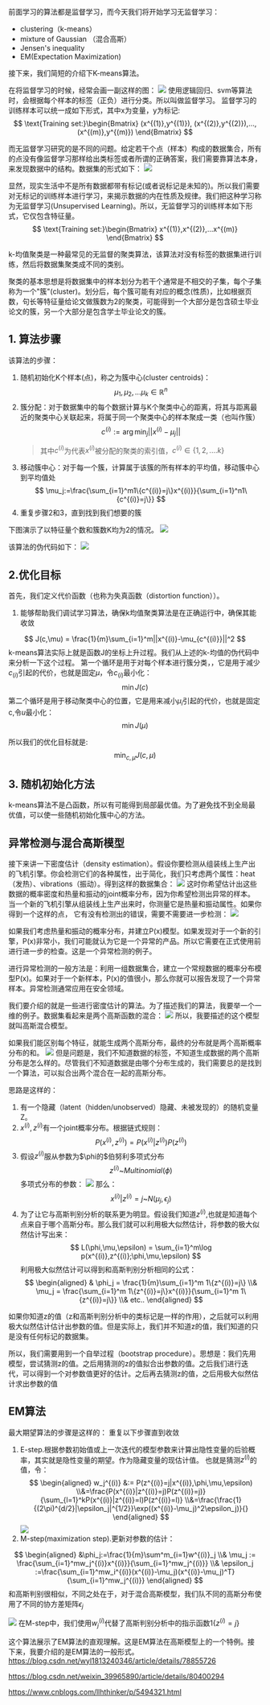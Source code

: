 前面学习的算法都是监督学习，而今天我们将开始学习无监督学习：
- clustering（k-means）
- mixture  of Gaussian （混合高斯）
- Jensen's inequality
- EM(Expectation Maximization)

接下来，我们简短的介绍下K-means算法。

在将监督学习的时候，经常会画一副这样的图：
![](https://raw.githubusercontent.com/fray-hao/images/master/20190401120800.png)
使用逻辑回归、svm等算法时，会根据每个样本的标签（正负）进行分类。所以叫做监督学习。
监督学习的训练样本可以统一成如下形式，其中x为变量，y为标记:
$$
\text{Training set:}\begin{Bmatrix}
    (x^{(1)},y^{(1)}),  (x^{(2)},y^{(2)}),...,  (x^{(m)},y^{(m)})
\end{Bmatrix}
$$

而无监督学习研究的是不同的问题。给定若干个点（样本）构成的数据集合，所有的点没有像监督学习那样给出类标签或者所谓的正确答案，我们需要靠算法本身，来发现数据中的结构。数据集的形式如下：
![](https://raw.githubusercontent.com/fray-hao/images/master/20190401121317.png)

显然，现实生活中不是所有数据都带有标记(或者说标记是未知的)。所以我们需要对无标记的训练样本进行学习，来揭示数据的内在性质及规律。我们把这种学习称为无监督学习(Unsupervised Learning)。所以，无监督学习的训练样本如下形式，它仅包含特征量。
$$
\text{Training set:}\begin{Bmatrix}
    x^{(1)},x^{(2)},...x^{(m)}
\end{Bmatrix}
$$

k-均值聚类是一种最常见的无监督的聚类算法，该算法对没有标签的数据集进行训练，然后将数据集聚类成不同的类别。 

聚类的基本思想是将数据集中的样本划分为若干个通常是不相交的子集，每个子集称为一个"簇"(cluster)。划分后，每个簇可能有对应的概念(性质)，比如根据页数，句长等特征量给论文做簇数为2的聚类，可能得到一个大部分是包含硕士毕业论文的簇，另一个大部分是包含学士毕业论文的簇。
## 1. 算法步骤

该算法的步骤：
1. 随机初始化K个样本(点)，称之为簇中心(cluster centroids)：
   $$\mu_1,\mu_2,...\mu_k\in \mathbb{R}^n$$
2. 簇分配：对于数据集中的每个数据计算与K个聚类中心的距离，将其与距离最近的聚类中心关联起来，将属于同一个聚类中心的样本聚成一类（也叫作簇）
   $$c^{(i)}:=\arg\min_j||x^{(i)}-\mu_j||$$
    >其中$c^{(i)}$为代表$x^{(i)}$被分配的聚类的索引值，$c^{(i)}\in\{1,2,....k\}$
3. 移动簇中心：对于每一个簇，计算属于该簇的所有样本的平均值，移动簇中心到平均值处
   $$
   \mu_j:=\frac{\sum_{i=1}^m1\{c^{(i)}=j\}x^{(i)}}{\sum_{i=1}^n1\{c^{(i)}=j\}}
   $$
4. 重复步骤2和3，直到找到我们想要的簇

下图演示了以特征量个数和簇数K均为2的情况。
![](https://gitee.com/hyfdbd/img/raw/master/788978-20160515010206539-637882739.gif)

该算法的伪代码如下：
![](https://raw.githubusercontent.com/fray-hao/images/master/20190402090857.png)

## 2.优化目标
首先，我们定义代价函数（也称为失真函数（distortion function））。
1. 能够帮助我们调试学习算法，确保k均值聚类算法是在正确运行中，确保其能收敛 


$$
J(c,\mu) = \frac{1}{m}\sum_{i=1}^m||x^{(i)}-\mu_{c^{(i)}}||^2
$$
k-means算法实际上就是函数J的坐标上升过程。我们从上述的k-均值的伪代码中来分析一下这个过程。
第一个循环是用于对每个样本进行簇分类，，它是用于减少$c_(i)$引起的代价，也就是固定$\mu$，令$c_(i)$最小化：
$$
\min J(c)
$$ 
第二个循环是用于移动聚类中心的位置，它是用来减小$μ_i$引起的代价，也就是固定c,令$u$最小化：
$$
\min J(\mu)
$$

所以我们的优化目标就是:
$$
\min_{c,\mu}J(c,\mu)
$$

## 3. 随机初始化方法

k-means算法不是凸函数，所以有可能得到局部最优值。为了避免找不到全局最优值，可以使一些随机初始化簇中心的方法。

## 异常检测与混合高斯模型

接下来讲一下密度估计（density estimation）。假设你要检测从组装线上生产出的飞机引擎。你会检测它们的各种属性，出于简化，我们只考虑两个属性：heat（发热）、vibrations（振动）。得到这样的数据集合：
![](https://raw.githubusercontent.com/fray-hao/images/master/20190402125418.png)
这时你希望估计出这些数据的概率密度和热量和振动的joint概率分布，因为你希望检测出异常的样本。当一个新的飞机引擎从组装线上生产出来时，你测量它是热量和振动属性。如果你得到一个这样的点， 它有没有检测出的错误，需要不需要进一步检测：
![](https://raw.githubusercontent.com/fray-hao/images/master/20190402133324.png)

如果我们考虑热量和振动的概率分布，并建立P(x)模型。如果发现对于一个新的引擎，P(x)非常小，我们可能就认为它是一个异常的产品。所以它需要在正式使用前进行进一步的检查。这是一个异常检测的例子。

进行异常检测的一般方法是：利用一组数据集合，建立一个常规数据的概率分布模型P(x)。如果对于一个新样本，P(x)的值很小，那么你就可以报告发现了一个异常样本。异常检测通常应用在安全领域。

我们要介绍的就是一些进行密度估计的算法。为了描述我们的算法，我要举一个一维的例子。数据集看起来是两个高斯函数的混合：
![](https://raw.githubusercontent.com/fray-hao/images/master/20190402134502.png)
所以，我要描述的这个模型就叫高斯混合模型。

如果我们能区别每个特征，就能生成两个高斯分布，最终的分布就是两个高斯概率分布的和。
![](https://raw.githubusercontent.com/fray-hao/images/master/20190402135035.png)
但是问题是，我们不知道数据的标签，不知道生成数据的两个高斯分布是怎么样的。尽管我们不知道数据是由哪个分布生成的，我们需要总的是找到一个算法，可以拟合出两个混合在一起的高斯分布。

思路是这样的：
1. 有一个隐藏（latent（hidden/unobserved）隐藏、未被发现的）的随机变量Z。
2. $x^{(i)},z^{(i)}$有一个joint概率分布。根据链式规则：
   $$
   P(x^{(i)},z^{(i)})=P(x^{(i)}|z^{(i)})P(z^{(i)})
   $$
3. 假设$z^{(i)}$服从参数为$\phi的$伯努利多项式分布
   $$
   z^{(i)}\text{\textasciitilde} Multinomial(\phi)
   $$
   多项式分布的参数：
 ![](https://raw.githubusercontent.com/fray-hao/images/master/20190402143121.png)
    那么：
    $$
    x^{(i)}|z^{(i)}=j \text{\textasciitilde}N(\mu_j,\epsilon_j)
    $$
4. 为了让它与高斯判别分析的联系更为明显。假设我们知道$z^{(i)}$,也就是知道每个点来自于哪个高斯分布。那么我们就可以利用极大似然估计，将参数的极大似然估计写出来：
   $$
   L(\phi,\mu,\epsilon) = \sum_{i=1}^m\log p(x^{(i)},z^{(i)};\phi,\mu,\epsilon)
   $$
  利用极大似然估计可以得到和高斯判别分析相同的公式：
  $$
  \begin{aligned}
     & \phi_j = \frac{1}{m}\sum_{i=1}^m 1\{z^{(i)}=j\}
    \\& \mu_j = \frac{\sum_{i=1}^m 1\{z^{(i)}=j\}x^{(i)}}{\sum_{i=1}^m 1\{z^{(i)}=j\}}
    \\& etc..
  \end{aligned}
  $$

如果你知道z的值（z和高斯判别分析中的类标记是一样的作用），之后就可以利用极大似然估计估计出参数的值。但是实际上，我们并不知道z的值，我们知道的只是没有任何标记的数据集。

所以，我们需要用到一个自举过程（bootstrap procedure）。思想是：我们先用模型，尝试猜测z的值。之后用猜测的z的值拟合出参数的值。之后我们进行迭代，可以得到一个对参数值更好的估计。之后再去猜测z的值，之后用极大似然估计求出参数的值

## EM算法
最大期望算法的步骤是这样的：
重复以下步骤直到收敛
1. E-step.根据参数初始值或上一次迭代的模型参数来计算出隐性变量的后验概率，其实就是隐性变量的期望。作为隐藏变量的现估计值。
也就是猜测$z^{(i)}$的值，令：
$$
\begin{aligned}
    w_j^{(i)} &:= P(z^{(i)}=j|x^{(i)},\phi,\mu,\epsilon)
    \\&=\frac{P(x^{(i)}|z^{(i)}=j)P(z^{(i)}=j)}{\sum_{l=1}^kP(x^{(i)}|z^{(i)}=l)P(z^{(i)}=l)}
    \\&=\frac{\frac{1}{(2\pi)^{d/2}|\epsilon_j|^{1/2}}\exp((x^{(i)}-\mu_j)^2\epsilon_j)}{}
\end{aligned}
$$
![](https://raw.githubusercontent.com/fray-hao/images/master/20190402160343.png)
2. M-step(maximization step).更新对参数的估计：

$$
\begin{aligned}
    &\phi_j:=\frac{1}{m}\sum^m_{i=1}w^{(i)}_j
    \\& \mu_j := \frac{\sum_{i=1}^mw_j^{(i)}x^{(i)}}{\sum_{i=1}^mw_j^{(i)}}
    \\& \epsilon_j :=\frac{\sum_{i=1}^mw_i^{(i)}(x^{(i)}-\mu_j)(x^{(i)}-\mu_j)^T}{\sum_{i=1}^mw_j^{(i)}}
\end{aligned}
$$
和高斯判别很相似，不同之处在于，对于混合高斯模型，我们队不同的高斯分布使用了不同的协方差矩阵$\epsilon_j$

![](https://raw.githubusercontent.com/fray-hao/images/master/20190403082403.png)
在M-step中，我们使用$w_j^{(i)}$代替了高斯判别分析中的指示函数$1\{z^{(i)}=j\}$

这个算法展示了EM算法的直观理解。这是EM算法在高斯模型上的一个特例。接下来，我要介绍的是EM算法的一般形式。
https://blog.csdn.net/wyl1813240346/article/details/78855726

https://blog.csdn.net/weixin_39965890/article/details/80400294

https://www.cnblogs.com/llhthinker/p/5494321.html